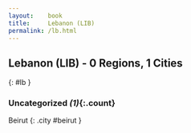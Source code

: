 ```yaml
---
layout:    book
title:     Lebanon (LIB)
permalink: /lb.html
---
```


## Lebanon (LIB) - 0 Regions, 1 Cities
{: #lb }





### Uncategorized _(1)_{:.count}


Beirut  {: .city #beirut } <br>


 
